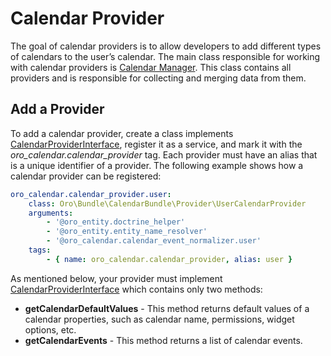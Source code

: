 <a id="bundle-docs-platform-calendar-bundle-provider"></a>

# Calendar Provider

The goal of calendar providers is to allow developers to add different types of calendars to the user’s calendar. The main class responsible for working with calendar providers is <a href="https://github.com/oroinc/OroCalendarBundle/blob/5.0/Manager/CalendarManager.php" target="_blank">Calendar Manager</a>. This class contains all providers and is responsible for collecting and merging data from them.

## Add a Provider

To add a calendar provider, create a class implements <a href="https://github.com/oroinc/OroCalendarBundle/blob/5.0/Provider/CalendarProviderInterface.php" target="_blank">CalendarProviderInterface</a>, register it as a service, and mark it with the *oro_calendar.calendar_provider* tag. Each provider must have an alias that is a unique identifier of a provider. The following example shows how a calendar provider can be registered:

```yaml
oro_calendar.calendar_provider.user:
    class: Oro\Bundle\CalendarBundle\Provider\UserCalendarProvider
    arguments:
        - '@oro_entity.doctrine_helper'
        - '@oro_entity.entity_name_resolver'
        - '@oro_calendar.calendar_event_normalizer.user'
    tags:
        - { name: oro_calendar.calendar_provider, alias: user }
```

As mentioned below, your provider must implement <a href="https://github.com/oroinc/OroCalendarBundle/blob/5.0/Provider/CalendarProviderInterface.php" target="_blank">CalendarProviderInterface</a> which contains only two methods:

- **getCalendarDefaultValues** - This method returns default values of a calendar properties, such as calendar name, permissions, widget options, etc.
- **getCalendarEvents** - This method returns a list of calendar events.

<!-- Frontend -->
